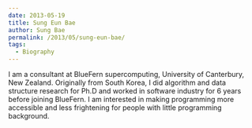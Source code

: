 ```yaml
---
date: 2013-05-19
title: Sung Eun Bae
author: Sung Bae
permalink: /2013/05/sung-eun-bae/
tags:
  - Biography
---
```

I am a consultant at BlueFern supercomputing, University of Canterbury, New Zealand. Originally from South Korea, I did algorithm and data structure research for Ph.D and worked in software industry for 6 years before joining BlueFern. I am interested in making programming more accessible and less frightening for people with little programming background.
